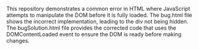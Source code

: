 This repository demonstrates a common error in HTML where JavaScript attempts to manipulate the DOM before it is fully loaded.  The bug.html file shows the incorrect implementation, leading to the div not being hidden. The bugSolution.html file provides the corrected code that uses the DOMContentLoaded event to ensure the DOM is ready before making changes.